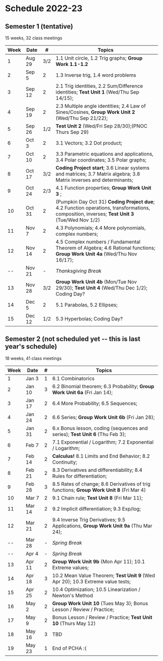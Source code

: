 # Schedule 2022-23

## Semester 1 (tentative)

15 weeks, 32 class meetings

|Week|Date  |#|Topics|
|----|------|-|------|
|1   |Aug 29|3/2|1.1 Unit circle, 1.2 Trig graphs; __Group Work 1.1-1.2__|
|2   |Sep 5 |2|1.3 Inverse trig, 1.4 word problems |
|3   |Sep 12|2|2.1 Trig identities, 2.2 Sum/Difference identities; __Test Unit 1__ (Wed/Thu Sep 14/15); |
|4   |Sep 19|2|2.3 Multiple angle identities; 2.4 Law of Sines/Cosines, __Group Work Unit 2__ (Wed/Thu Sep 21/22); |
|5   |Sep 26|1/2|__Test Unit 2__ (Wed/Fri Sep 28/30);(PNOC Thurs Sep 29) |
|6   |Oct 3 |2|3.1 Vectors; 3.2 Dot product; |
|7   |Oct 10|2|3.3 Parametric equations and applications, 3.4 Polar coordinates; 3.5 Polar graphs; |
|8   |Oct 17|3/2|__Coding Project start__; 3.6 Linear systems and matrices; 3.7 Matrix algebra; 3.8 Matrix inverses and determinants;|
|9   |Oct 24|2/3|4.1 Function properties; __Group Work Unit 3__ ;|
|10  |Oct 31|2|(Pumpkin Day Oct 31) __Coding Project due__; 4.2 Function operations, transformations, composition, inverses; __Test Unit 3__ (Tue/Wed Nov 1/2) |
|11  |Nov 7 |2|4.3 Polynomials; 4.4 More polynomials, complex numbers;|
|12  |Nov 14|2|4.5 Complex numbers / Fundamental Theorem of Algebra; 4.6 Rational functions; __Group Work Unit 4a__ (Wed/Thu Nov 16/17); |
|--  |Nov 21|-|_Thanksgiving Break_|
|13  |Nov 28|3/2|__Group Work Unit 4b__ (Mon/Tue Nov 29/30); __Test Unit 4__ (Wed/Thu Dec 1/2); Coding Day? |
|14  |Dec 5 |2|5.1 Parabolas, 5.2 Ellipses; |
|15  |Dec 12|1/2|5.3 Hyperbolas; Coding Day? |

## Semester 2 (not scheduled yet -- this is last year's schedule)

18 weeks, 41 class meetings

|Week|Date  |#|Topics|
|----|------|-|----------------------------------------|
|1   |Jan 3 |1|6.1 Combinatorics|
|2   |Jan 10|3|6.2 Binomial theorem; 6.3 Probability;  __Group Work Unit 6a__ (Fri Jan 14);|
|3   |Jan 17|2|6.4 More Probability; 6.5 Sequences;  |
|4   |Jan 24|2|6.6 Series; __Group Work Unit 6b__ (Fri Jan 28);|
|5   |Jan 31|2|6.x Bonus lesson, coding (sequences and series);  __Test Unit 6__ (Thu Feb 3); |
|6   |Feb 7 |2|7.1 Exponential / Logarithm; 7.2 Exponential / Logarithm; |
|7   |Feb 14|2|__Calculus!__ 8.1 Limits and End Behavior; 8.2 Continuity; |
|8   |Feb 21|2|8.3 Derivatives and differentiability; 8.4 Rules for differentiation; |
|9   |Feb 28|3|8.5 Rates of change; 8.6 Derivatives of trig functions; __Group Work Unit 8__ (Fri Mar 4) |
|10  |Mar 7 |2|9.1 Chain rule; __Test Unit 8__ (Fri Mar 11); |
|11  |Mar 14|2|9.2 Implicit differentiation; 9.3 Exp/log;  |
|12  |Mar 21|2|9.4 Inverse Trig Derivatives; 9.5 Applications, __Group Work Unit 9a__ (Thu Mar 24);|
|--  |Mar 28|-|_Spring Break_|
|--  |Apr 4 |-|_Spring Break_|
|13  |Apr 11|2| __Group Work Unit 9b__ (Mon Apr 11); 10.1 Extreme values;|
|14  |Apr 18|3|10.2 Mean Value Theorem; __Test Unit 9__ (Wed Apr 20); 10.3 Extreme value tests; |
|15  |Apr 25|2|10.4 Optimization; 10.5 Linearization / Newton's Method|
|16  |May 2 |2|__Group Work Unit 10__ (Tues May 3); Bonus Lesson / Review / Practice;|
|17  |May 9 |2|Bonus Lesson / Review / Practice; __Test Unit 10__ (Thurs May 12)|
|18  |May 16|3|TBD|
|19  |May 23|1|End of PCHA :( |

